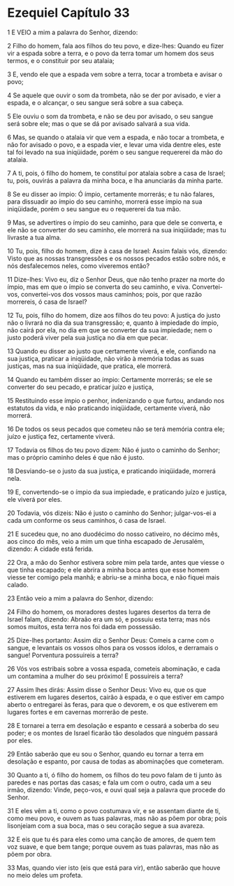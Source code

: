 # Ezequiel Capítulo 33

1	E VEIO a mim a palavra do Senhor, dizendo:

2	Filho do homem, fala aos filhos do teu povo, e dize-lhes: Quando eu fizer vir a espada sobre a terra, e o povo da terra tomar um homem dos seus termos, e o constituir por seu atalaia;

3	E, vendo ele que a espada vem sobre a terra, tocar a trombeta e avisar o povo;

4	Se aquele que ouvir o som da trombeta, não se der por avisado, e vier a espada, e o alcançar, o seu sangue será sobre a sua cabeça.

5	Ele ouviu o som da trombeta, e não se deu por avisado, o seu sangue será sobre ele; mas o que se dá por avisado salvará a sua vida.

6	Mas, se quando o atalaia vir que vem a espada, e não tocar a trombeta, e não for avisado o povo, e a espada vier, e levar uma vida dentre eles, este tal foi levado na sua iniqüidade, porém o seu sangue requererei da mão do atalaia.

7	A ti, pois, ó filho do homem, te constituí por atalaia sobre a casa de Israel; tu, pois, ouvirás a palavra da minha boca, e lha anunciarás da minha parte.

8	Se eu disser ao ímpio: Ó ímpio, certamente morrerás; e tu não falares, para dissuadir ao ímpio do seu caminho, morrerá esse ímpio na sua iniqüidade, porém o seu sangue eu o requererei da tua mão.

9	Mas, se advertires o ímpio do seu caminho, para que dele se converta, e ele não se converter do seu caminho, ele morrerá na sua iniqüidade; mas tu livraste a tua alma.

10	Tu, pois, filho do homem, dize à casa de Israel: Assim falais vós, dizendo: Visto que as nossas transgressões e os nossos pecados estão sobre nós, e nós desfalecemos neles, como viveremos então?

11	Dize-lhes: Vivo eu, diz o Senhor Deus, que não tenho prazer na morte do ímpio, mas em que o ímpio se converta do seu caminho, e viva. Convertei-vos, convertei-vos dos vossos maus caminhos; pois, por que razão morrereis, ó casa de Israel?

12	Tu, pois, filho do homem, dize aos filhos do teu povo: A justiça do justo não o livrará no dia da sua transgressão; e, quanto à impiedade do ímpio, não cairá por ela, no dia em que se converter da sua impiedade; nem o justo poderá viver pela sua justiça no dia em que pecar.

13	Quando eu disser ao justo que certamente viverá, e ele, confiando na sua justiça, praticar a iniqüidade, não virão à memória todas as suas justiças, mas na sua iniqüidade, que pratica, ele morrerá.

14	Quando eu também disser ao ímpio: Certamente morrerás; se ele se converter do seu pecado, e praticar juízo e justiça,

15	Restituindo esse ímpio o penhor, indenizando o que furtou, andando nos estatutos da vida, e não praticando iniqüidade, certamente viverá, não morrerá.

16	De todos os seus pecados que cometeu não se terá memória contra ele; juízo e justiça fez, certamente viverá.

17	Todavia os filhos do teu povo dizem: Não é justo o caminho do Senhor; mas o próprio caminho deles é que não é justo.

18	Desviando-se o justo da sua justiça, e praticando iniqüidade, morrerá nela.

19	E, convertendo-se o ímpio da sua impiedade, e praticando juízo e justiça, ele viverá por eles.

20	Todavia, vós dizeis: Não é justo o caminho do Senhor; julgar-vos-ei a cada um conforme os seus caminhos, ó casa de Israel.

21	E sucedeu que, no ano duodécimo do nosso cativeiro, no décimo mês, aos cinco do mês, veio a mim um que tinha escapado de Jerusalém, dizendo: A cidade está ferida.

22	Ora, a mão do Senhor estivera sobre mim pela tarde, antes que viesse o que tinha escapado; e ele abrira a minha boca antes que esse homem viesse ter comigo pela manhã; e abriu-se a minha boca, e não fiquei mais calado.

23	Então veio a mim a palavra do Senhor, dizendo:

24	Filho do homem, os moradores destes lugares desertos da terra de Israel falam, dizendo: Abraão era um só, e possuiu esta terra; mas nós somos muitos, esta terra nos foi dada em possessão.

25	Dize-lhes portanto: Assim diz o Senhor Deus: Comeis a carne com o sangue, e levantais os vossos olhos para os vossos ídolos, e derramais o sangue! Porventura possuireis a terra?

26	Vós vos estribais sobre a vossa espada, cometeis abominação, e cada um contamina a mulher do seu próximo! E possuireis a terra?

27	Assim lhes dirás: Assim disse o Senhor Deus: Vivo eu, que os que estiverem em lugares desertos, cairão à espada, e o que estiver em campo aberto o entregarei às feras, para que o devorem, e os que estiverem em lugares fortes e em cavernas morrerão de peste.

28	E tornarei a terra em desolação e espanto e cessará a soberba do seu poder; e os montes de Israel ficarão tão desolados que ninguém passará por eles.

29	Então saberão que eu sou o Senhor, quando eu tornar a terra em desolação e espanto, por causa de todas as abominações que cometeram.

30	Quanto a ti, ó filho do homem, os filhos do teu povo falam de ti junto às paredes e nas portas das casas; e fala um com o outro, cada um a seu irmão, dizendo: Vinde, peço-vos, e ouvi qual seja a palavra que procede do Senhor.

31	E eles vêm a ti, como o povo costumava vir, e se assentam diante de ti, como meu povo, e ouvem as tuas palavras, mas não as põem por obra; pois lisonjeiam com a sua boca, mas o seu coração segue a sua avareza.

32	E eis que tu és para eles como uma canção de amores, de quem tem voz suave, e que bem tange; porque ouvem as tuas palavras, mas não as põem por obra.

33	Mas, quando vier isto (eis que está para vir), então saberão que houve no meio deles um profeta.

